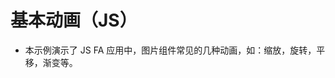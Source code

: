 # 基本动画（JS）<a name="ZH-CN_TOPIC_0000001127136699"></a>

-   本示例演示了 JS FA 应用中，图片组件常见的几种动画，如：缩放，旋转，平移，渐变等。
